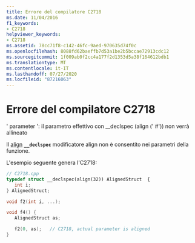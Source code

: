 ```yaml
---
title: Errore del compilatore C2718
ms.date: 11/04/2016
f1_keywords:
- C2718
helpviewer_keywords:
- C2718
ms.assetid: 78cc71f8-c142-46fc-9aed-970635d74f0c
ms.openlocfilehash: 8088fd62baeffb7d53a1be2b5bccae72913cdc12
ms.sourcegitcommit: 1f009ab0f2cc4a177f2d1353d5a38f164612bdb1
ms.translationtype: MT
ms.contentlocale: it-IT
ms.lasthandoff: 07/27/2020
ms.locfileid: "87216063"
---
```

# <a name="compiler-error-c2718"></a>Errore del compilatore C2718

' parameter ': il parametro effettivo con __declspec (align (' #')) non verrà allineato

Il [align](../../cpp/align-cpp.md) **`__declspec`** modificatore align non è consentito nei parametri della funzione.

L'esempio seguente genera l'C2718:

```cpp
// C2718.cpp
typedef struct __declspec(align(32)) AlignedStruct  {
   int i;
} AlignedStruct;

void f2(int i, ...);

void f4() {
   AlignedStruct as;

   f2(0, as);   // C2718, actual parameter is aligned
}
```

